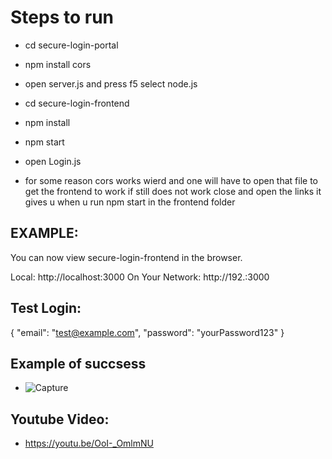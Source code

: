 # Steps to run

+ cd secure-login-portal
+ npm install cors
+ open server.js and press f5 select node.js

+ cd secure-login-frontend
+ npm install
+ npm start
+ open Login.js
+ for some reason cors works wierd and one will have to open that file to get the frontend to work if still does not work close and open the links it gives u when u run npm start in the frontend folder 

## EXAMPLE:
You can now view secure-login-frontend in the browser.

  Local:            http://localhost:3000
  On Your Network:  http://192.:3000

## Test Login:

{
  "email": "test@example.com",
  "password": "yourPassword123"
}

## Example of succsess

+ ![Capture](https://github.com/user-attachments/assets/5f19eebb-942c-478a-863c-2aa5e0f8bc60)

## Youtube Video:

+ https://youtu.be/OoI-_OmlmNU
